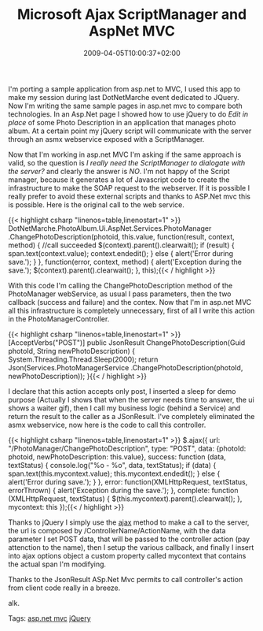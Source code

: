 ﻿---
title: "Microsoft Ajax ScriptManager and AspNet MVC"
description: ""
date: 2009-04-05T10:00:37+02:00
draft: false
tags: [ASPNET,JQuery]
categories: [ASPNET,JQuery]
---
I'm porting a sample application from asp.net to MVC, I used this app to make my session during last DotNetMarche event dedicated to JQuery. Now I'm writing the same sample pages in asp.net mvc to compare both technologies. In an Asp.Net page I showed how to use jQuery to do *Edit in place* of some Photo Description in an application that manages photo album. At a certain point my jQuery script will communicate with the server through an asmx webservice exposed with a ScriptManager.

Now that I'm working in asp.net MVC I'm asking if the same approach is valid, so the question is *I really need the ScriptManager to dialogate with the server?* and clearly the answer is *NO*. I'm not happy of the Script manager, because it generates a lot of Javascript code to create the infrastructure to make the SOAP request to the webserver. If it is possible I really prefer to avoid these external scripts and thanks to ASP.Net mvc this is possible. Here is the original call to the web service.

{{< highlight csharp "linenos=table,linenostart=1" >}}
 DotNetMarche.PhotoAlbum.Ui.AspNet.Services.PhotoManager
.ChangePhotoDescription(photoid, this.value,
 function(result, context, method) {
    //call succeeded
    $(context).parent().clearwait();
    if (result) {
       span.text(context.value);
       context.endedit();
    } else {
       alert('Error during save.');
    }
 },
function(error, context, method) {
  alert('Exception during the save.');
  $(context).parent().clearwait();
}, this);{{< / highlight >}}

<!-- Code inserted with Steve Dunn's Windows Live Writer Code Formatter Plugin.  http://dunnhq.com -->

With this code I'm calling the ChangePhotoDescription method of the PhotoManager webService, as usual I pass parameters, then the two callback (success and failure) and the contex. Now that I'm in asp.net MVC all this infrastructure is completely unnecessary, first of all I write this action in the PhotoManagerController.

{{< highlight csharp "linenos=table,linenostart=1" >}}
 [AcceptVerbs("POST")]
 public JsonResult ChangePhotoDescription(Guid photoId, String newPhotoDescription)
 {
    System.Threading.Thread.Sleep(2000);
    return Json(Services.PhotoManagerService
      .ChangePhotoDescription(photoId, newPhotoDescription));
 }{{< / highlight >}}

<!-- Code inserted with Steve Dunn's Windows Live Writer Code Formatter Plugin.  http://dunnhq.com -->

I declare that this action accepts only post, I inserted a sleep for demo purpose (Actually I shows that when the server needs time to answer, the ui shows a waiter gif), then I call my business logic (behind a Service) and return the result to the caller as a JSonResult. I've completely eliminated the asmx webservice, now here is the code to call this controller.

{{< highlight csharp "linenos=table,linenostart=1" >}}
$.ajax({
  url: "/PhotoManager/ChangePhotoDescription",
  type: "POST",
  data: {photoId: photoid, newPhotoDescription: this.value},
  success: function (data, textStatus) {
       console.log("%o - %o", data, textStatus);
        if (data) {
           span.text(this.mycontext.value);
            this.mycontext.endedit();
         } else {
            alert('Error during save.');
         }
  },
  error: function(XMLHttpRequest, textStatus, errorThrown) {
     alert('Exception during the save.');
  },
  complete: function (XMLHttpRequest, textStatus) {
     $(this.mycontext).parent().clearwait();
  },
  mycontext: this
  });{{< / highlight >}}

<!-- Code inserted with Steve Dunn's Windows Live Writer Code Formatter Plugin.  http://dunnhq.com -->

Thanks to jQuery I simply use the [ajax](http://docs.jquery.com/Ajax/jQuery.ajax) method to make a call to the server, the url is composed by /ControllerName/ActionName, with the data parameter I set POST data, that will be passed to the controller action (pay attenction to the name), then I setup the various callback, and finally I insert into ajax options object a custom property called mycontext that contains the actual span I'm modifying.

Thanks to the JsonResult ASp.Net Mvc permits to call controller's action from client code really in a breeze.

alk.

Tags: [asp.net mvc](http://technorati.com/tag/asp.net%20mvc) [jQuery](http://technorati.com/tag/jQuery)

